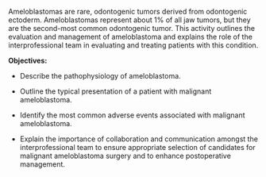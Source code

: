 Ameloblastomas are rare, odontogenic tumors derived from odontogenic ectoderm. Ameloblastomas represent about 1% of all jaw tumors, but they are the second-most common odontogenic tumor. This activity outlines the evaluation and management of ameloblastoma and explains the role of the interprofessional team in evaluating and treating patients with this condition.

**Objectives:**
- Describe the pathophysiology of ameloblastoma.
- Outline the typical presentation of a patient with malignant ameloblastoma.
- Identify the most common adverse events associated with malignant ameloblastoma.

- Explain the importance of collaboration and communication amongst the interprofessional team to ensure appropriate selection of candidates for malignant ameloblastoma surgery and to enhance postoperative management.